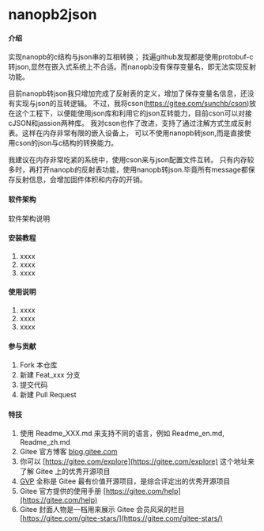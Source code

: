 # nanopb2json

#### 介绍
实现nanopb的c结构与json串的互相转换； 找遍github发现都是使用protobuf-c转json,显然在嵌入式系统上不合适。而nanopb没有保存变量名，即无法实现反射功能。

目前nanopb转json我只增加完成了反射表的定义，增加了保存变量名信息，还没有实现与json的互转逻辑。
不过，我将cson(https://gitee.com/sunchb/cson)放在这个工程下，以便能使用json库和利用它的json互转能力，目前cson可以对接cJSON和jassion两种库。
我对cson也作了改进，支持了通过注解方式生成反射表。这样在内存非常有限的嵌入设备上， 可以不使用nanopb转json,而是直接使用cson的json与c结构的转换能力。

我建议在内存非常吃紧的系统中，使用cson来与json配置文件互转。
只有内存较多时，再打开nanopb的反射表功能，使用nanopb转json.毕竟所有message都保存反射信息，会增加固件体积和内存的开销。

#### 软件架构
软件架构说明


#### 安装教程

1.  xxxx
2.  xxxx
3.  xxxx

#### 使用说明

1.  xxxx
2.  xxxx
3.  xxxx

#### 参与贡献

1.  Fork 本仓库
2.  新建 Feat_xxx 分支
3.  提交代码
4.  新建 Pull Request


#### 特技

1.  使用 Readme\_XXX.md 来支持不同的语言，例如 Readme\_en.md, Readme\_zh.md
2.  Gitee 官方博客 [blog.gitee.com](https://blog.gitee.com)
3.  你可以 [https://gitee.com/explore](https://gitee.com/explore) 这个地址来了解 Gitee 上的优秀开源项目
4.  [GVP](https://gitee.com/gvp) 全称是 Gitee 最有价值开源项目，是综合评定出的优秀开源项目
5.  Gitee 官方提供的使用手册 [https://gitee.com/help](https://gitee.com/help)
6.  Gitee 封面人物是一档用来展示 Gitee 会员风采的栏目 [https://gitee.com/gitee-stars/](https://gitee.com/gitee-stars/)
